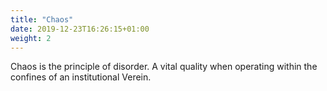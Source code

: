 ```yaml
---
title: "Chaos"
date: 2019-12-23T16:26:15+01:00
weight: 2
---
```


Chaos is the principle of disorder. A vital quality when operating within the 
confines of an institutional Verein.